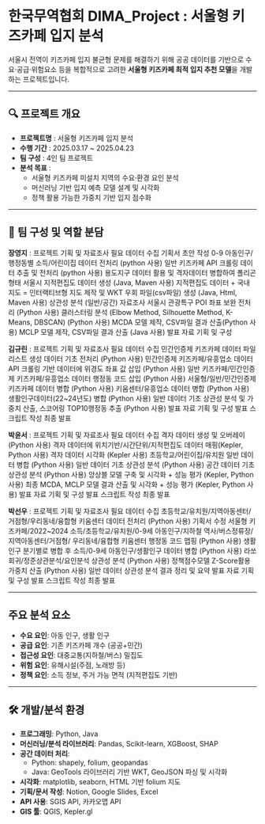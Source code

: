 # 한국무역협회 DIMA_Project : 서울형 키즈카페 입지 분석 
서울시 전역이 키즈카페 입지 불균형 문제를 해결하기 위해
공공 데이터를 기반으로 수요·공급·위험요소 등을 복합적으로 고려한
**서울형 키즈카페 최적 입지 추천 모델**을 개발하는 프로젝트입니다.

-----

## 🔍 프로젝트 개요
- **프로젝트명** : 서울형 키즈카페 입지 분석
- **수행 기간** : 2025.03.17 ~ 2025.04.23
- **팀 구성** : 4인 팀 프로젝트
- **분석 목표** :
  - 서울형 키즈카페 미설치 지역의 수요·환경 요인 분석
  - 머신러닝 기반 입지 예측 모델 설계 및 시각화
  - 정책 활용 가능한 가중치 기반 입지 점수화

-----

## 👥 팀 구성 및 역할 분담

**장영지** : 
    프로젝트 기획 및 자료조사
    필요 데이터 수집
    기획서 초안 작성
    0-9 아동인구/행정동별 소득/어린이집 데이터 전처리 (python 사용)
    일반 키즈카페 API 크롤링 데이터 추출 및 전처리 (python 사용)
    용도지구 데이터 활용 및 격자데이터 병합하여 폴리곤 형태 서울시 지적편집도 데이터 생성 (Java, Maven 사용) 
    지적편집도 데이터 + 국내 지도 = 인터랙티브형 지도 제작 및 WKT 우회 파일(csv파일) 생성 (Java, Html, Maven 사용)
    상관성 분석 (일반/공간) 자료조사
    서울시 관광특구 POI 좌표 보완 전처리 (Python 사용)
    클러스터링 분석 (Elbow Method, Silhouette Method, K-Means, DBSCAN) (Python 사용)
    MCDA 모델 제작, CSV파일 결과 산출(Python 사용)
    MCLP 모델 제작, CSV파일 결과 산출 (Java 사용)
    발표 자료 기획 및 구성

**김규린** :
    프로젝트 기획 및 자료조사
    필요 데이터 수집
    민간인증제 키즈카페 데이터 파일 리스트 생성
    데이터 기초 전처리 (Python 사용)
    민간인증제 키즈카페/유흥업소 데이터 API 크롤링 기반 데이터에 위경도 좌표 값 삽입 
    (Python 사용)
    일반 키즈카페/민간인증제 키즈카페/유흥업소 데이터 행정동 코드 삽입 (Python 사용)
    서울형/일반/민간인증제 키즈카페 데이터 병합 (Python 사용)
    키움센터/유흥업소 데이터 병합 (Python 사용)
    생활인구데이터(22~24년도) 병합 (Python 사용)
    일반 데이터 기초 상관성 분석 및 가중치 산출, 스코어링 TOP10행정동 추출 (Python 사용)
    발표 자료 기획 및 구성
    발표 스크립트 작성
    최종 발표

**박윤서** :
    프로젝트 기획 및 자료조사
    필요 데이터 수집
    격자 데이터 생성 및 오버레이 (Python 사용)
    격자 데이터에 위치기반/시간단위/지적편집도 데이터 매핑(Kepler, Python 사용)
    격자 데이터 시각화 (Kepler 사용)
    초등학교/어린이집/유치원 일반 데이터 병합 (Python 사용)
    일반 데이터 기초 상관성 분석 (Python 사용)
    공간 데이터 기초 상관성 분석 (Python 사용)
    앙상블 모델 구축 및 시각화 + 성능 평가 (Kepler, Python 사용)
    최종 MCDA, MCLP 모델 결과 산출 및 시각화 + 성능 평가 (Kepler, Python 사용)
    발표 자료 기획 및 구성
    발표 스크립트 작성
    최종 발표

**박선우** :
    프로젝트 기획 및 자료조사
    필요 데이터 수집
    초등학교/유치원/지역아동센터/거점형/우리동네/융합형 키움센터 데이터 전처리 (Python 사용)
    기획서 수정
    서울형 키즈카페/2022~2024 소득/초등학교/유치원/0-9세 아동인구/지하철 역사/버스정류장/지역아동센터/거점형/
    우리동네/융합형 키움센터 행정동 코드 맵핑 (Python 사용)
    생활인구 분기별로 병합 후 소득/0-9세 아동인구/생활인구 데이터 병합 (Python 사용)
    라쏘 회귀/정준상관분석/요인분석 상관성 분석 (Python 사용)
    정책점수모델 Z-Score활용 가중치 산출 (Python 사용)
    일반 데이터 상관성 분석 결과 정리 및 요약
    발표 자료 기획 및 구성
    발표 스크립트 작성
    최종 발표

-----

## 주요 분석 요소
- **수요 요인**: 아동 인구, 생활 인구
- **공급 요인**: 기존 키즈카페 개수 (공공+민간)
- **접근성 요인**: 대중교통(지하철/버스) 밀집도
- **위험 요인**: 유해시설(주점, 노래방 등)
- **정책 요인**: 소득 정보, 주거 가능 면적 (지적편집도 기반)

-----

## 🛠️ 개발/분석 환경
- **프로그래밍**: Python, Java
- **머신러닝/분석 라이브러리**: Pandas, Scikit-learn, XGBoost, SHAP
- **공간 데이터 처리**:
  - Python: shapely, folium, geopandas
  - Java: GeoTools 라이브러리 기반 WKT, GeoJSON 파싱 및 시각화
- **시각화**: matplotlib, seaborn, HTML 기반 folium 지도
- **기획/문서 작성**: Notion, Google Slides, Excel
- **API 사용**: SGIS API, 카카오맵 API
- **GIS 툴**: QGIS, Kepler.gl


